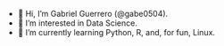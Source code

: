 - 👋 Hi, I’m Gabriel Guerrero (@gabe0504).
- 👀 I’m interested in Data Science.
- 🌱 I’m currently learning Python, R, and, for fun, Linux.
